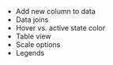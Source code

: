 * Add new column to data
* Data joins
* Hover vs. active state color
* Table view
* Scale options
* Legends